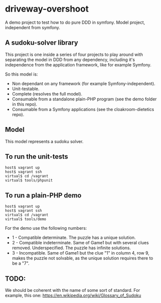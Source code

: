 # driveway-overshoot

A demo project to test how to do pure DDD in symfony. Model project, independent from symfony.

## A sudoku-solver library

This project is one inside a series of four projects to play around with separating the model in DDD from any dependency, including it's independence from the application framework, like for example Symfony.

So this model is:

* Non dependant on any framework (for example Symfony-independent).
* Unit-testable.
* Complete (resolves the full model).
* Consumable from a standalone plain-PHP program (see the demo folder in this repo).
* Consumable from a Symfony applications (see the cloakroom-dietetics repo).

## Model

This model represents a sudoku solver.

## To run the unit-tests

    host$ vagrant up
    host$ vagrant ssh
    virtual$ cd /vagrant
    virtual$ tools/phpunit

## To run a plain-PHP demo

    host$ vagrant up
    host$ vagrant ssh
    virtual$ cd /vagrant
    virtual$ tools/demo
    
For the demo use the following numbers:

* 1 - Compatible determinate. The puzzle has a unique solution.
* 2 - Compatible indeterminate. Same of Game1 but with several clues removed. Underspecified. The puzzle has infinite solutions.
* 3 - Incompatible. Same of Game1 but the clue "1" in column 4, row 9, makes the puzzle not solvable, as the unique solution requires there to be a "7".

## TODO:

We should be coherent with the name of some sort of standard.
For example, this one:
https://en.wikipedia.org/wiki/Glossary_of_Sudoku